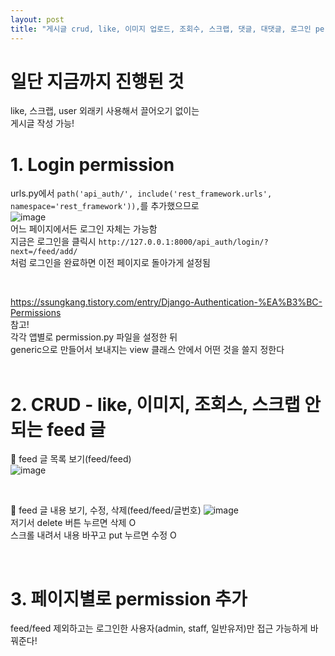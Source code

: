 ```yaml
---
layout: post
title: "게시글 crud, like, 이미지 업로드, 조회수, 스크랩, 댓글, 대댓글, 로그인 permission"
---
```


# 일단 지금까지 진행된 것
like, 스크랩, user 외래키 사용해서 끌어오기 없이는  
게시글 작성 가능!  

# 1. Login permission
urls.py에서 `path('api_auth/', include('rest_framework.urls', namespace='rest_framework')),`를 추가했으므로  
![image](https://user-images.githubusercontent.com/86642180/184071149-5be305f2-5b17-4813-9b28-df6cd804f60c.png)  
어느 페이지에서든 로그인 자체는 가능함  
지금은 로그인을 클릭시 `http://127.0.0.1:8000/api_auth/login/?next=/feed/add/`  
처럼 로그인을 완료하면 이전 페이지로 돌아가게 설정됨  

<br>

https://ssungkang.tistory.com/entry/Django-Authentication-%EA%B3%BC-Permissions  
참고!  
각각 앱별로 permission.py 파일을 설정한 뒤  
generic으로 만들어서 보내지는 view 클래스 안에서 어떤 것을 쓸지 정한다  
<br>

# 2. CRUD - like, 이미지, 조회스, 스크랩 안되는 feed 글
📌 feed 글 목록 보기(feed/feed)  
![image](https://user-images.githubusercontent.com/86642180/184082517-b3ba7d6a-3f87-4884-b04b-c8090b20954a.png)  

<br>

📌 feed 글 내용 보기, 수정, 삭제(feed/feed/글번호)
![image](https://user-images.githubusercontent.com/86642180/184082709-c7ee1d6f-7f78-4004-9c3f-d1a4f4ae3dc5.png)  
저기서 delete 버튼 누르면 삭제 O  
스크롤 내려서 내용 바꾸고 put 누르면 수정 O  

<br>

# 3. 페이지별로 permission 추가
feed/feed 제외하고는 로그인한 사용자(admin, staff, 일반유저)만 접근 가능하게 바꿔준다!  

<br>
